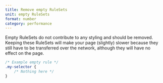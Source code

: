 ```yaml
---
title: Remove empty RuleSets
unit: empty RuleSets
format: number
category: performance
---
```


Empty RuleSets do not contribute to any styling and should be removed. Keeping these RuleSets will make your page (slightly) slower because they still have to be transferred over the network, although they will have no effect on the page.

```css
/* Example empty rule */
.my-selector {
	/* Nothing here */
}
```
